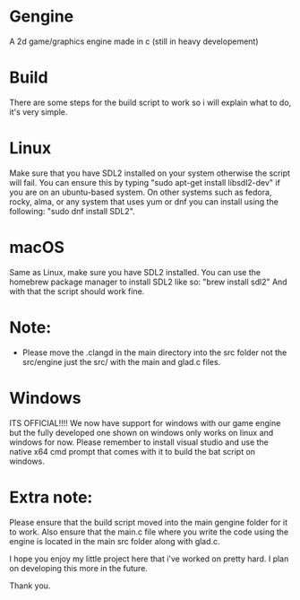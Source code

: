 # Gengine
A 2d game/graphics engine made in c (still in heavy developement)

# Build
There are some steps for the build script to work so i will explain what to do, it's very simple.

# Linux
Make sure that you have SDL2 installed on your system otherwise the script will fail.
You can ensure this by typing "sudo apt-get install libsdl2-dev" if you are on an ubuntu-based system.
On other systems such as fedora, rocky, alma, or any  system that uses yum or dnf you can install
using the following: "sudo dnf install SDL2".

# macOS
Same as Linux, make sure you have SDL2 installed.
You can use the homebrew package manager to install SDL2 like so: "brew install sdl2"
And with that the script should work fine.

# Note:
  - Please move the .clangd in the main directory into the src folder not the src/engine just the src/ with the main and glad.c files.

# Windows
ITS OFFICIAL!!!! We now have support for windows with our game engine but the fully developed one shown on windows only works on linux and windows for now.
Please remember to install visual studio and use the native x64 cmd prompt that comes with it to build the bat script on windows.

# Extra note:

Please ensure that the build script moved into the main gengine folder for it to work.
Also ensure that the main.c file where you write the code using the engine is located
in the main src folder along with glad.c.

I hope you enjoy my little project here that i've worked on pretty hard.
I plan on developing this more in the future.

Thank you.
